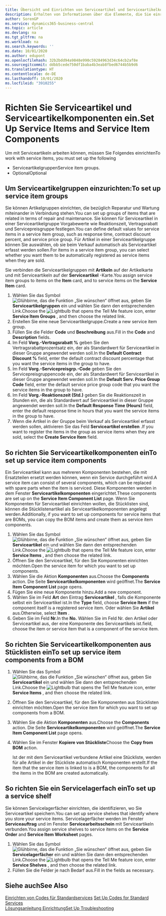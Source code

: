 ```yaml
---
title: Übersicht und Einrichten von Serviceartikel und Serviceartikelkomponenten | Microsoft Docs
description: Erhalten von Informationen über die Elemente, die Sie einrichten müssen, bevor Sie Serviceartikel, einschließlich Vorgabewerte wie Reaktionszeit, Vertragsrabatt, und Servicepreisgruppen verwenden können.
author: SorenGP
ms.service: dynamics365-business-central
ms.topic: article
ms.devlang: na
ms.tgt_pltfrm: na
ms.workload: na
ms.search.keywords: ''
ms.date: 10/01/2020
ms.author: edupont
ms.openlocfilehash: 32b2bdd94a9848e990c59284963d34c64cb2af8e
ms.sourcegitcommit: ddbb5cede750df1baba4b3eab8fbed6744b5b9d6
ms.translationtype: HT
ms.contentlocale: de-DE
ms.lasthandoff: 10/01/2020
ms.locfileid: "3910255"
---
```

# <a name="set-up-service-items-and-service-item-components"></a><span data-ttu-id="d3aae-103">Richten Sie Serviceartikel und Serviceartikelkomponenten ein.</span><span class="sxs-lookup"><span data-stu-id="d3aae-103">Set Up Service Items and Service Item Components</span></span>
<span data-ttu-id="d3aae-104">Um mit Serviceartikeln arbeiten können, müssen Sie Folgendes einrichten</span><span class="sxs-lookup"><span data-stu-id="d3aae-104">To work with service items, you must set up the following</span></span>

* <span data-ttu-id="d3aae-105">Serviceartikelgruppen</span><span class="sxs-lookup"><span data-stu-id="d3aae-105">Service item groups.</span></span>
* <span data-ttu-id="d3aae-106">Optional</span><span class="sxs-lookup"><span data-stu-id="d3aae-106">Optional</span></span>

## <a name="to-set-up-service-item-groups"></a><span data-ttu-id="d3aae-107">Um Serviceartikelgruppen einzurichten:</span><span class="sxs-lookup"><span data-stu-id="d3aae-107">To set up service item groups</span></span>
<span data-ttu-id="d3aae-108">Sie können Artikelgruppen einrichten, die bezüglich Reparatur und Wartung miteinander in Verbindung stehen.</span><span class="sxs-lookup"><span data-stu-id="d3aae-108">You can set up groups of items that are related in terms of repair and maintenance.</span></span> <span data-ttu-id="d3aae-109">Sie können für Serviceartikel in einer Serviceartikelgruppe Vorgabewerte wie Reaktionszeit, Vertragsrabatt und Servicepreisgruppe festlegen.</span><span class="sxs-lookup"><span data-stu-id="d3aae-109">You can define default values for service items in a service item group, such as response time, contract discount percent, and service price group.</span></span> <span data-ttu-id="d3aae-110">Für Artikel in einer Serviceartikelgruppe können Sie auswählen, ob sie beim Verkauf automatisch als Serviceartikel erfasst werden sollen.</span><span class="sxs-lookup"><span data-stu-id="d3aae-110">For items in a service item group, you can select whether you want them to be automatically registered as service items when they are sold.</span></span>  

<span data-ttu-id="d3aae-111">Sie verbinden die Serviceartikelgruppen mit **Artikeln** auf der Artikelkarte und mit Serviceartikeln auf der **Serviceartikel** -Karte.</span><span class="sxs-lookup"><span data-stu-id="d3aae-111">You assign service item groups to items on the **Item** card, and to service items on the **Service Item** card.</span></span>  

1. <span data-ttu-id="d3aae-112">Wählen Sie das Symbol ![Glühbirne, das die Funktion „Sie wünschen“ öffnet](media/ui-search/search_small.png "Was möchten Sie tun?") aus, geben Sie **Serviceartikelgruppen** ein und wählen Sie dann den entsprechenden Link.</span><span class="sxs-lookup"><span data-stu-id="d3aae-112">Choose the ![Lightbulb that opens the Tell Me feature](media/ui-search/search_small.png "Tell me what you want to do") icon, enter **Service Item Groups** , and then choose the related link.</span></span>  
2. <span data-ttu-id="d3aae-113">Erstellen Sie eine neue Serviceartikelgruppe.</span><span class="sxs-lookup"><span data-stu-id="d3aae-113">Create a new service item group.</span></span>  
3. <span data-ttu-id="d3aae-114">Füllen Sie die Felder **Code** und **Beschreibung** aus.</span><span class="sxs-lookup"><span data-stu-id="d3aae-114">Fill in the **Code** and **Description** fields.</span></span>  
4. <span data-ttu-id="d3aae-115">Im Feld **Vorg.-Vertragsrabatt %** geben Sie den Vertragsrabattprozentsatz ein, der als Standardwert für Serviceartikel in dieser Gruppe angewendet werden soll.</span><span class="sxs-lookup"><span data-stu-id="d3aae-115">In the **Default Contract Discount %** field, enter the default contract discount percentage that you want the service items in the group to have.</span></span>  
5. <span data-ttu-id="d3aae-116">Im Feld **Vorg.-Servicepreisgrp.-Code** geben Sie den Servicepreisgruppencode ein, der als Standardwert für Serviceartikel in dieser Gruppe angewendet werden soll.</span><span class="sxs-lookup"><span data-stu-id="d3aae-116">In the **Default Serv. Price Group Code** field, enter the default service price group code that you want the service items in the group to have.</span></span>  
6. <span data-ttu-id="d3aae-117">Im Feld **Vorg.-Reaktionszeit (Std.)** geben Sie die Reaktionszeit in Stunden ein, die als Standardwert auf Serviceartikel in dieser Gruppe angewendet werden soll.</span><span class="sxs-lookup"><span data-stu-id="d3aae-117">In the **Default Response Time (Hours)** field, enter the default response time in hours that you want the service items in the group to have.</span></span>  
7. <span data-ttu-id="d3aae-118">Wenn die Artikel in der Gruppe beim Verkauf als Serviceartikel erfasst werden sollen, aktivieren Sie das Feld **Serviceartikel erstellen** .</span><span class="sxs-lookup"><span data-stu-id="d3aae-118">If you want to register the items in the group as service items when they are sold, select the **Create Service Item** field.</span></span>  

## <a name="to-set-up-service-item-components"></a><span data-ttu-id="d3aae-119">So richten Sie Serviceartikelkomponenten ein</span><span class="sxs-lookup"><span data-stu-id="d3aae-119">To set up service item components</span></span>
<span data-ttu-id="d3aae-120">Ein Serviceartikel kann aus mehreren Komponenten bestehen, die mit Ersatzteilen ersetzt werden können, wenn ein Service durchgeführt wird.</span><span class="sxs-lookup"><span data-stu-id="d3aae-120">A service item can consist of several components, which can be replaced with spare parts when the item is serviced.</span></span> <span data-ttu-id="d3aae-121">Diese Komponenten werden in dem Fenster **Serviceartikelkomponenten** eingerichtet.</span><span class="sxs-lookup"><span data-stu-id="d3aae-121">These components are set up on the **Service Item Component List** page.</span></span> <span data-ttu-id="d3aae-122">Wenn Sie Komponenten für Serviceartikel einrichten wollen, die Stücklisten sind, können die Stücklistenartikel als Serviceartikelkomponenten angelegt werden.</span><span class="sxs-lookup"><span data-stu-id="d3aae-122">Additionally, if you want to set up components for service items that are BOMs, you can copy the BOM items and create them as service item components.</span></span>

1. <span data-ttu-id="d3aae-123">Wählen Sie das Symbol ![Glühbirne, das die Funktion „Sie wünschen“ öffnet](media/ui-search/search_small.png "Was möchten Sie tun?") aus, geben Sie **Serviceartikel** ein und wählen Sie dann den entsprechenden Link.</span><span class="sxs-lookup"><span data-stu-id="d3aae-123">Choose the ![Lightbulb that opens the Tell Me feature](media/ui-search/search_small.png "Tell me what you want to do") icon, enter **Service Items** , and then choose the related link.</span></span>
2. <span data-ttu-id="d3aae-124">Öffnen Sie den Serviceartikel, für den Sie Komponenten einrichten möchten.</span><span class="sxs-lookup"><span data-stu-id="d3aae-124">Open the service item for which you want to set up components.</span></span>  
3. <span data-ttu-id="d3aae-125">Wählen Sie die Aktion **Komponenten** aus.</span><span class="sxs-lookup"><span data-stu-id="d3aae-125">Choose the **Components** action.</span></span> <span data-ttu-id="d3aae-126">Die Seite **Serviceartikelkomponenten** wird geöffnet.</span><span class="sxs-lookup"><span data-stu-id="d3aae-126">The **Service Item Component List** page opens.</span></span>  
4. <span data-ttu-id="d3aae-127">Fügen Sie eine neue Komponente hinzu.</span><span class="sxs-lookup"><span data-stu-id="d3aae-127">Add a new component.</span></span>  
5. <span data-ttu-id="d3aae-128">Wählen Sie im Feld **Art** den Eintrag **Serviceartikel** , falls die Komponente selbst ein Serviceartikel ist.</span><span class="sxs-lookup"><span data-stu-id="d3aae-128">In the **Type** field, choose **Service Item** if the component itself is a registered service item.</span></span> <span data-ttu-id="d3aae-129">Oder wählen Sie **Artikel** aus.</span><span class="sxs-lookup"><span data-stu-id="d3aae-129">Otherwise, select **Item** .</span></span>  
6. <span data-ttu-id="d3aae-130">Geben Sie im Feld **Nr.**</span><span class="sxs-lookup"><span data-stu-id="d3aae-130">In the **No.**</span></span> <span data-ttu-id="d3aae-131">Wählen Sie im Feld Nr. den Artikel oder Serviceartikel aus, der eine Komponente des Serviceartikels ist.</span><span class="sxs-lookup"><span data-stu-id="d3aae-131">field, choose the item or service item that is a component of the service item.</span></span>  

## <a name="to-set-up-service-item-components-from-a-bom"></a><span data-ttu-id="d3aae-132">So richten Sie Serviceartikelkomponenten aus Stücklisten ein</span><span class="sxs-lookup"><span data-stu-id="d3aae-132">To set up service item components from a BOM</span></span>
1.  <span data-ttu-id="d3aae-133">Wählen Sie das Symbol ![Glühbirne, das die Funktion „Sie wünschen“ öffnet](media/ui-search/search_small.png "Was möchten Sie tun?") aus, geben Sie **Serviceartikel** ein und wählen Sie dann den entsprechenden Link.</span><span class="sxs-lookup"><span data-stu-id="d3aae-133">Choose the ![Lightbulb that opens the Tell Me feature](media/ui-search/search_small.png "Tell me what you want to do") icon, enter **Service Items** , and then choose the related link.</span></span>  
2. <span data-ttu-id="d3aae-134">Öffnen Sie den Serviceartikel, für den Sie Komponenten aus Stücklisten einrichten möchten.</span><span class="sxs-lookup"><span data-stu-id="d3aae-134">Open the service item for which you want to set up components from a BOM.</span></span>  
3. <span data-ttu-id="d3aae-135">Wählen Sie die Aktion **Komponenten** aus.</span><span class="sxs-lookup"><span data-stu-id="d3aae-135">Choose the **Components** action.</span></span> <span data-ttu-id="d3aae-136">Die Seite **Serviceartikelkomponenten** wird geöffnet.</span><span class="sxs-lookup"><span data-stu-id="d3aae-136">The **Service Item Component List** page opens.</span></span>  
4. <span data-ttu-id="d3aae-137">Wählen Sie im Fenster **Kopiere von Stückliste**</span><span class="sxs-lookup"><span data-stu-id="d3aae-137">Choose the **Copy from BOM** action.</span></span>  

    <span data-ttu-id="d3aae-138">Ist der mit dem Serviceartikel verbundene Artikel eine Stückliste, werden für alle Artikel in der Stückliste automatisch Komponenten erstellt.</span><span class="sxs-lookup"><span data-stu-id="d3aae-138">If the item that the service item is linked to is a BOM, the components for all the items in the BOM are created automatically.</span></span>  

## <a name="to-set-up-a-service-shelf"></a><span data-ttu-id="d3aae-139">So richten Sie ein Servicelagerfach ein</span><span class="sxs-lookup"><span data-stu-id="d3aae-139">To set up a service shelf</span></span>
<span data-ttu-id="d3aae-140">Sie können Servicelagerfächer einrichten, die identifizieren, wo Sie Serviceartikel speichern.</span><span class="sxs-lookup"><span data-stu-id="d3aae-140">You can set up service shelves that identify where you store your service items.</span></span> <span data-ttu-id="d3aae-141">Servicelagerfächer werden im Fenster **Serviceauftrag** und im Fenster **Servicearbeitsschein** mit Serviceartikeln verbunden.</span><span class="sxs-lookup"><span data-stu-id="d3aae-141">You assign service shelves to service items on the **Service Order** and **Service Item Worksheet** pages.</span></span>  

1. <span data-ttu-id="d3aae-142">Wählen Sie das Symbol ![Glühbirne, das die Funktion „Sie wünschen“ öffnet](media/ui-search/search_small.png "Was möchten Sie tun?") aus, geben Sie **Servicelagerfächer** ein und wählen Sie dann den entsprechenden Link.</span><span class="sxs-lookup"><span data-stu-id="d3aae-142">Choose the ![Lightbulb that opens the Tell Me feature](media/ui-search/search_small.png "Tell me what you want to do") icon, enter **Service Shelves** , and then choose the related link.</span></span>
2. <span data-ttu-id="d3aae-143">Füllen Sie die Felder je nach Bedarf aus.</span><span class="sxs-lookup"><span data-stu-id="d3aae-143">Fill in the fields as necessary.</span></span>

## <a name="see-also"></a><span data-ttu-id="d3aae-144">Siehe auch</span><span class="sxs-lookup"><span data-stu-id="d3aae-144">See Also</span></span>
<span data-ttu-id="d3aae-145">[Einrichten von Codes für Standardservices](service-how-setup-service-coding.md) </span><span class="sxs-lookup"><span data-stu-id="d3aae-145">[Set Up Codes for Standard Services](service-how-setup-service-coding.md) </span></span>  
[<span data-ttu-id="d3aae-146">Lösungsanleitung Einrichtung</span><span class="sxs-lookup"><span data-stu-id="d3aae-146">Set Up Troubleshooting</span></span>](service-how-setup-troubleshooting.md)
